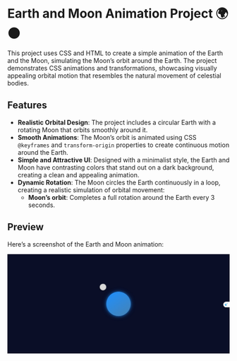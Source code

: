 # Earth and Moon Animation Project 🌍🌑

This project uses CSS and HTML to create a simple animation of the Earth and the Moon, simulating the Moon’s orbit around the Earth. The project demonstrates CSS animations and transformations, showcasing visually appealing orbital motion that resembles the natural movement of celestial bodies.

## Features

- **Realistic Orbital Design**: The project includes a circular Earth with a rotating Moon that orbits smoothly around it.
- **Smooth Animations**: The Moon’s orbit is animated using CSS `@keyframes` and `transform-origin` properties to create continuous motion around the Earth.
- **Simple and Attractive UI**: Designed with a minimalist style, the Earth and Moon have contrasting colors that stand out on a dark background, creating a clean and appealing animation.
- **Dynamic Rotation**: The Moon circles the Earth continuously in a loop, creating a realistic simulation of orbital movement:
  - **Moon’s orbit**: Completes a full rotation around the Earth every 3 seconds.

## Preview

Here’s a screenshot of the Earth and Moon animation:

![Earth and Moon Animation](earth.jpg)

